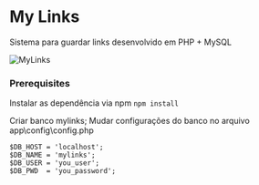 # My Links

Sistema para guardar links desenvolvido em PHP + MySQL

![MyLinks](https://raw.githubusercontent.com/fernandovaller/mylinks/master/screenshot.png)

### Prerequisites

Instalar as dependência via npm
``
npm install
``

Criar banco mylinks;
Mudar configurações do banco no arquivo app\config\config.php

```
$DB_HOST = 'localhost';
$DB_NAME = 'mylinks';
$DB_USER = 'you_user';
$DB_PWD  = 'you_password';
```